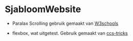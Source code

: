 # SjabloomWebsite
* Paralax Scrolling
 gebruik gemaakt van [W3schools](http://www.w3schools.com/howto/howto_css_parallax.asp)


* flexbox, wat uitgetest. Gebruik gemaakt van [ccs-tricks](https://css-tricks.com/snippets/css/a-guide-to-flexbox/)
